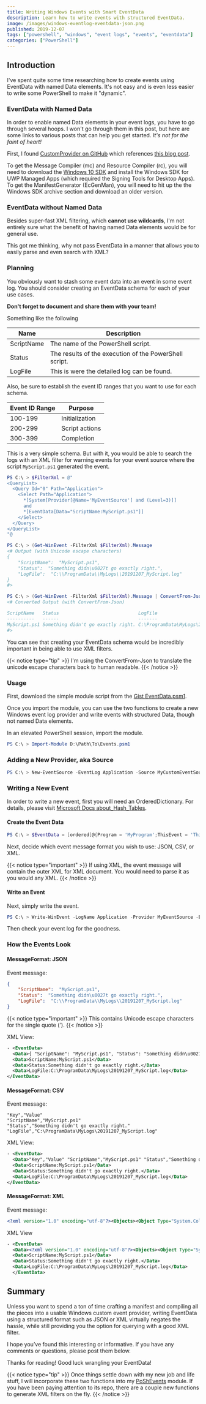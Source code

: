 ```yaml
---
title: Writing Windows Events with Smart EventData
description: Learn how to write events with structured EventData.
image: /images/windows-eventlog-eventdata-json.png
published: 2019-12-07
tags: ["powershell", "windows", "event logs", "events", "eventdata"]
categories: ["PowerShell"]
---
```


## Introduction

I've spent quite some time researching how to create events using EventData with named Data elements. It's not easy and
is even less easier to write some PowerShell to make it "dynamic".

### EventData with Named Data

In order to enable named Data elements in your event logs, you have to go through several hoops. I won't go through them
in this post, but here are some links to various posts that can help you get started. _It's not for the faint of heart!_

First, I found [CustomProvider on GitHub][1] which references [this blog post][2].

To get the Message Compiler (mc) and Resource Compiler (rc), you will need to download the
[Windows 10 SDK][3] and install the Windows SDK for UWP Managed Apps (which required the Signing Tools
for Desktop Apps). To get the ManifestGenerator (EcGenMan), you will need to hit up the the Windows SDK archive section
and download an older version.

### EventData without Named Data

Besides super-fast XML filtering, which **cannot use wildcards**, I'm not entirely sure what the benefit of having named
Data elements would be for general use.

This got me thinking, why not pass EventData in a manner that allows you to easily parse and even search with XML?

### Planning

You obviously want to stash some event data into an event in some event log. You should consider creating an EventData
schema for each of your use cases.

**Don't forget to document and share them with your team!**

Something like the following

|Name|Description|
|-|-|
|ScriptName|The name of the PowerShell script.
|Status|The results of the execution of the PowerShell script.
|LogFile|This is were the detailed log can be found.

Also, be sure to establish the event ID ranges that you want to use for each schema.

|Event ID Range|Purpose
|-|-|
|100-199|Initialization
|200-299|Script actions
|300-399|Completion

This is a very simple schema. But with it, you would be able to search the logs with an XML filter for warning events
for your event source where the script `MyScript.ps1` generated the event.

```powershell
PS C:\ > $FilterXml = @"
<QueryList>
  <Query Id="0" Path="Application">
    <Select Path="Application">
      *[System[Provider[@Name='MyEventSource'] and (Level=3)]]
      and
      *[EventData[Data="ScriptName:MyScript.ps1"]]
    </Select>
  </Query>
</QueryList>
"@

PS C:\ > (Get-WinEvent -FilterXml $FilterXml).Message
<# Output (with Unicode escape characters)
{
    "ScriptName":  "MyScript.ps1",
    "Status":  "Something didn\u0027t go exactly right.",
    "LogFile":  "C:\\ProgramData\\MyLogs\\20191207_MyScript.log"
}
#>

PS C:\ > (Get-WinEvent -FilterXml $FilterXml).Message | ConvertFrom-Json
<# Converted Output (with ConvertFrom-Json)

ScriptName   Status                             LogFile
----------   ------                             -------
MyScript.ps1 Something didn't go exactly right. C:\ProgramData\MyLogs\20191207_MyScript.log
#>
```

You can see that creating your EventData schema would be incredibly important in being able to use XML filters.

{{< notice type="tip" >}}
I'm using the ConvertFrom-Json to translate the unicode escape characters back to human readable.
{{< /notice >}}

### Usage

First, download the simple module script from the [Gist EventData.psm1][4].

Once you import the module, you can use the two functions to create a new Windows event log provider and write events
with structured Data, though not named Data elements.

In an elevated PowerShell session, import the module.

```powershell
PS C:\ > Import-Module D:\Path\To\Events.psm1
```

### Adding a New Provider, aka Source

```powershell
PS C:\ > New-EventSource -EventLog Application -Source MyCustomEventSource
```

### Writing a New Event

In order to write a new event, first you will need an OrderedDictionary. For details, please visit
[Microsoft Docs about_Hash_Tables][5].

#### Create the Event Data

```powershell
PS C:\ > $EventData = [ordered]@{Program = 'MyProgram';ThisEvent = 'This is an event I want to track'; SomethingElse = 'I like the C64'}
```

Next, decide which event message format you wish to use: JSON, CSV, or XML.

{{< notice type="important" >}}
If using XML, the event message will contain the outer XML for XML document.
You would need to parse it as you would any XML.
{{< /notice >}}

#### Write an Event

Next, simply write the event.

```powershell
PS C:\ > Write-WinEvent -LogName Application -Provider MyEventSource -EventId 1000 -EventType Information -EventData $EventData
```

Then check your event log for the goodness.

### How the Events Look

#### MessageFormat: JSON

Event message:

```json
{
    "ScriptName":  "MyScript.ps1",
    "Status":  "Something didn\u0027t go exactly right.",
    "LogFile":  "C:\\ProgramData\\MyLogs\\20191207_MyScript.log"
}
```

{{< notice type="important" >}}
This contains Unicode escape characters for the single quote (').
{{< /notice >}}

XML View:

```xml
- <EventData>
  <Data>{ "ScriptName": "MyScript.ps1", "Status": "Something didn\u0027t go exactly right.", "LogFile": "C:\\ProgramData\\MyLogs\\20191207_MyScript.log" }</Data>
  <Data>ScriptName:MyScript.ps1</Data>
  <Data>Status:Something didn't go exactly right.</Data>
  <Data>LogFile:C:\ProgramData\MyLogs\20191207_MyScript.log</Data>
</EventData>
```

#### MessageFormat: CSV

Event message:

```csv
"Key","Value"
"ScriptName","MyScript.ps1"
"Status","Something didn't go exactly right."
"LogFile","C:\ProgramData\MyLogs\20191207_MyScript.log"
```

XML View:

```xml
- <EventData>
  <Data>"Key","Value" "ScriptName","MyScript.ps1" "Status","Something didn't go exactly right." "LogFile","C:\ProgramData\MyLogs\20191207_MyScript.log"</Data>
  <Data>ScriptName:MyScript.ps1</Data>
  <Data>Status:Something didn't go exactly right.</Data>
  <Data>LogFile:C:\ProgramData\MyLogs\20191207_MyScript.log</Data>
</EventData>
```

#### MessageFormat: XML

Event message:

```xml
<?xml version="1.0" encoding="utf-8"?><Objects><Object Type="System.Collections.Specialized.OrderedDictionary"><Property Name="Key" Type="System.String">ScriptName</Property><Property Name="Value" Type="System.String">MyScript.ps1</Property><Property Name="Key" Type="System.String">Status</Property><Property Name="Value" Type="System.String">Something didn't go exactly right.</Property><Property Name="Key" Type="System.String">LogFile</Property><Property Name="Value" Type="System.String">C:\ProgramData\MyLogs\20191207_MyScript.log</Property></Object></Objects>
```

XML View

```xml
- <EventData>
  <Data><?xml version="1.0" encoding="utf-8"?><Objects><Object Type="System.Collections.Specialized.OrderedDictionary"><Property Name="Key" Type="System.String">ScriptName</Property><Property Name="Value" Type="System.String">MyScript.ps1</Property><Property Name="Key" Type="System.String">Status</Property><Property Name="Value" Type="System.String">Something didn't go exactly right.</Property><Property Name="Key" Type="System.String">LogFile</Property><Property Name="Value" Type="System.String">C:\ProgramData\MyLogs\20191207_MyScript.log</Property></Object></Objects></Data>
  <Data>ScriptName:MyScript.ps1</Data>
  <Data>Status:Something didn't go exactly right.</Data>
  <Data>LogFile:C:\ProgramData\MyLogs\20191207_MyScript.log</Data>
  </EventData>
```

## Summary

Unless you want to spend a ton of time crafting a manifest and compiling all the pieces into a usable Windows custom
event provider, writing EventData using a structured format such as JSON or XML virtually negates the hassle, while
still providing you the option for querying with a good XML filter.

I hope you’ve found this interesting or informative. If you have any comments or questions, please post them below.

Thanks for reading! Good luck wrangling your EventData!

{{< notice type="tip" >}}
Once things settle down with my new job and life stuff, I will incorporate these two functions into my
[PoShEvents](https://www.powershellgallery.com/packages/PoShEvents/) module. If you have been paying attention to its repo, there are a couple new
functions to generate XML filters on the fly.
{{< /notice >}}

[1]: https://github.com/ggcooper/CustomProvider
[2]: http://blog.dlgordon.com/2012/06/writing-to-event-log-in-net-right-way.html
[3]: https://developer.microsoft.com/en-us/windows/downloads/windows-10-sdk
[4]: https://gist.github.com/thedavecarroll/765547120aa1fa801919040f4d5d2046
[5]: https://docs.microsoft.com/en-us/powershell/module/microsoft.powershell.core/about/about_hash_tables?view=powershell-6#creating-ordered-dictionaries
